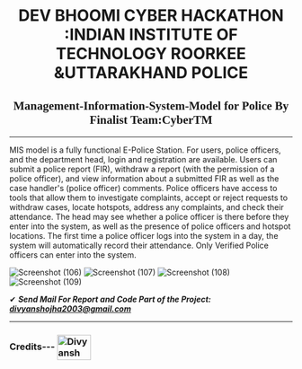 <h1  align="center" >DEV BHOOMI CYBER HACKATHON :INDIAN INSTITUTE OF TECHNOLOGY ROORKEE &UTTARAKHAND POLICE </h1>
<h2 align="center" style="font-family: 'Lucida Console';">Management-Information-System-Model for Police By Finalist Team:CyberTM</h2>
<hr>

MIS model is a fully functional E-Police Station. For users, police officers, and the department head, login and registration are available. Users can submit a police report (FIR), withdraw a report (with the permission of a police officer), and view information about a submitted FIR as well as the case handler's (police officer) comments. Police officers have access to tools that allow them to investigate complaints, accept or reject requests to withdraw cases, locate hotspots, address any complaints, and check their attendance. The head may see whether a police officer is there before they enter into the system, as well as the presence of police officers and hotspot locations. The first time a police officer logs into the system in a day, the system will automatically record their attendance. Only Verified Police officers can enter into the system.




![Screenshot (106)](https://user-images.githubusercontent.com/92323049/190615637-b7875b4d-41e6-40ec-8d22-43ebed536660.png)
![Screenshot (107)](https://user-images.githubusercontent.com/92323049/190615682-4320e64b-bbb5-43e2-b463-d3a06e28c9b7.png)
![Screenshot (108)](https://user-images.githubusercontent.com/92323049/190615689-cb753b4b-a7f5-4c0c-b480-6c5b369082b5.png)
![Screenshot (109)](https://user-images.githubusercontent.com/92323049/190615704-90ba26e5-6f4b-4cbf-a9ae-d9d9157c2458.png)

✔ ***Send Mail For Report and Code Part of the Project: divyanshojha2003@gmail.com***

-----
### Credits--- <a href="https://divyanshojha.ml/" target="blank"><img  align="center" src="https://i.ibb.co/g77vvbq/download-5.jpg" alt="Divyansh ojha" height="45" width="60" /></a>

